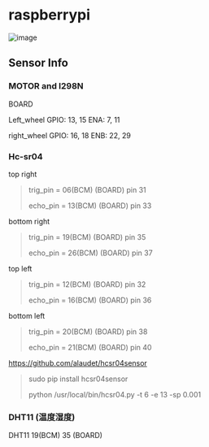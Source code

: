 # raspberrypi

![image](https://mcuoneclipse.files.wordpress.com/2015/12/rp2_pinout.png)

## Sensor Info

### MOTOR and l298N

BOARD

Left_wheel  GPIO: 13, 15 ENA:  7, 11
			 
right_wheel GPIO: 16, 18 ENB:  22, 29


### Hc-sr04

top right

> trig_pin = 06(BCM) (BOARD)  pin 31
> 
> echo_pin = 13(BCM) (BOARD)  pin 33

bottom right

> trig_pin = 19(BCM) (BOARD)  pin 35
> 
> echo_pin = 26(BCM) (BOARD)  pin 37


top left

> trig_pin = 12(BCM) (BOARD)  pin 32
> 
> echo_pin = 16(BCM) (BOARD)  pin 36


bottom left 

> trig_pin = 20(BCM) (BOARD)  pin 38
> 
> echo_pin = 21(BCM) (BOARD)  pin 40

[https://github.com/alaudet/hcsr04sensor
](https://github.com/alaudet/hcsr04sensor)

> sudo pip install hcsr04sensor
> 
> python /usr/local/bin/hcsr04.py -t 6 -e 13 -sp 0.001


### DHT11 (温度湿度)

DHT11 19(BCM)   35 (BOARD)


